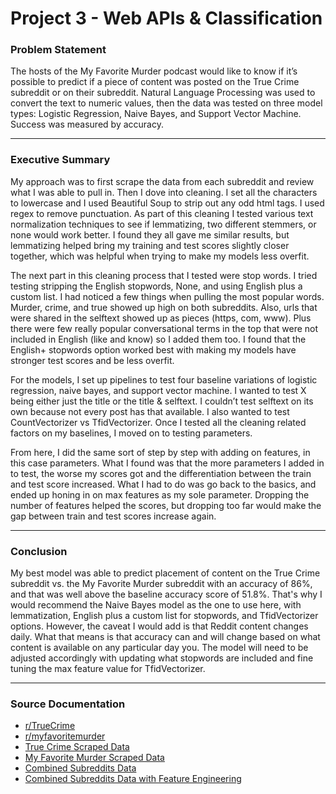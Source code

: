 # Project 3 - Web APIs & Classification

### Problem Statement 

The hosts of the My Favorite Murder podcast would like to know if it’s possible to predict if a piece of content was posted on the True Crime subreddit or on their subreddit. Natural Language Processing was used to convert the text to numeric values, then the data was tested on three model types: Logistic Regression, Naive Bayes, and Support Vector Machine. Success was measured by accuracy.

---

### Executive Summary

My approach was to first scrape the data from each subreddit and review what I was able to pull in. Then I dove into cleaning. I set all the characters to lowercase and I used Beautiful Soup to strip out any odd html tags. I used regex to remove punctuation. As part of this cleaning I tested various text normalization techniques to see if lemmatizing, two different stemmers, or none would work better. I found they all gave me similar results, but lemmatizing helped bring my training and test scores slightly closer together, which was helpful when trying to make my models less overfit. 

The next part in this cleaning process that I tested were stop words. I tried testing stripping the English stopwords, None, and using English plus a custom list. I had noticed a few things when pulling the most popular words. Murder, crime, and true showed up high on both subreddits. Also, urls that were shared in the selftext showed up as pieces (https, com, www). Plus there were few really popular conversational terms in the top that were not included in English (like and know) so I added them too. I found that the English+ stopwords option worked best with making my models have stronger test scores and be less overfit.  

For the models, I set up pipelines to test four baseline variations of logistic regression, naive bayes, and support vector machine. I wanted to test X being either just the title or the title & selftext. I couldn’t test selftext on its own because not every post has that available. I also wanted to test CountVectorizer vs TfidVectorizer. Once I tested all the cleaning related factors on my baselines, I moved on to testing parameters.

From here, I did the same sort of step by step with adding on features, in this case parameters. What I found was that the more parameters I added in to test, the worse my scores got and the differentiation between the train and test score increased. What I had to do was go back to the basics, and ended up honing in on max features as my sole parameter. Dropping the number of features helped the scores, but dropping too far would make the gap between train and test scores increase again. 

---

### Conclusion

My best model was able to predict placement of content on the True Crime subreddit vs. the My Favorite Murder subreddit with an accuracy of 86%, and that was well above the baseline accuracy score of 51.8%. That's why I would recommend the Naive Bayes model as the one to use here, with lemmatization, English plus a custom list for stopwords, and TfidVectorizer options. However, the caveat I would add is that Reddit content changes daily. What that means is that accuracy can and will change based on what content is available on any particular day you. The model will need to be adjusted accordingly with updating what stopwords are included and fine tuning the max feature value for TfidVectorizer.


---

### Source Documentation

- [r/TrueCrime](https://www.reddit.com/r/TrueCrime/)
- [r/myfavoritemurder](https://www.reddit.com/r/myfavoritemurder/)
- [True Crime Scraped Data](./datasets/true_crime_df.csv)
- [My Favorite Murder Scraped Data](./datasets/fav_murder_df.csv)
- [Combined Subreddits Data](./datasets/df_combined.csv)
- [Combined Subreddits Data with Feature Engineering](./datasets/clean_df_combined.csv)
